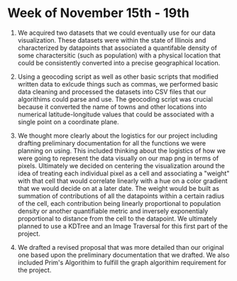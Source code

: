 # Week of November 15th - 19th

1) We acquired two datasets that we could eventually use for our data visualization. These datasets were within the state of Illinois and characterized by datapoints that associated a quantifable density of some charactersitic (such as population) with a physical location that could be consistently converted into a precise geographical location.
   
2) Using a geocoding script as well as other basic scripts that modified written data to exlcude things such as commas, we performed basic data cleaning and processed the datasets into CSV files that our algorithims could parse and use. The geocoding script was crucial because it converted the name of towns and other locations into numerical latitude-longitude values that could be associated with a single point on a coordinate plane.
   
3) We thought more clearly about the logistics for our project including drafting preliminary documentation for all the functions we were planning on using. This included thinking about the logistics of how we were going to represent the data visually on our map png in terms of pixels. Ultimately we decided on centering the visualization around the idea of treating each individual pixel as a cell and associating a "weight" with that cell that would correlate linearly with a hue on a color gradient that we would decide on at a later date. The weight would be built as summation of contributions of all the datapoints within a certain radius of the cell, each contribution being linearly proportional to population density or another quantifiable metric and inversely exponentialy proportional to distance from the cell to the datapoint. We ultimately planned to use a KDTree and an Image Traversal for this first part of the project. 
   
4) We drafted a revised proposal that was more detailed than our original one based upon the preliminary documentation that we drafted. We also included Prim's Algorithim to fulfill the graph algorithim requirement for the project.

